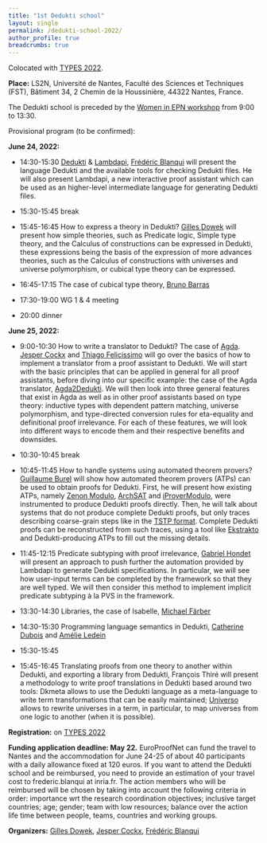 ```yaml
---
title: "1st Dedukti school"
layout: single
permalink: /dedukti-school-2022/
author_profile: true
breadcrumbs: true
---
```


Colocated with [TYPES 2022](https://types22.inria.fr/).

**Place:** LS2N, Université de Nantes, Faculté des Sciences et Techniques (FST), Bâtiment 34, 2 Chemin de la Houssinière, 44322 Nantes, France.

The Dedukti school is preceded by the [Women in EPN workshop](../women-epn-2022) from 9:00 to 13:30.

Provisional program (to be confirmed):

**June 24, 2022:**

- 14:30-15:30 [Dedukti](https://deducteam.github.io/) & [Lambdapi](https://github.com/Deducteam/lambdapi), [Frédéric Blanqui](https://blanqui.gitlabpages.inria.fr/) will present the language Dedukti and the available tools for checking Dedukti files. He will also present Lambdapi, a new interactive proof assistant which can be used as an higher-level intermediate language for generating Dedukti files.

- 15:30-15:45 break

- 15:45-16:45 How to express a theory in Dedukti? [Gilles Dowek](http://www.lsv.fr/~dowek/) will present how simple theories, such as Predicate logic, Simple type theory, and the Calculus of constructions can be expressed in Dedukti, these expressions being the basis of the expression of more advances theories, such as the Calculus of constructions with universes and universe polymorphism, or cubical type theory can be expressed.

- 16:45-17:15 The case of cubical type theory, [Bruno Barras](http://www.lix.polytechnique.fr/~barras/)

- 17:30-19:00 WG 1 & 4 meeting

- 20:00 dinner

**June 25, 2022:**

- 9:00-10:30 How to write a translator to Dedukti? The case of [Agda](https://github.com/Deducteam/Agda2Dedukti). [Jesper Cockx](https://jesper.sikanda.be/) and [Thiago Felicissimo](https://lmf.cnrs.fr/Perso/ThiagoFelicissimo) will go over the basics of how to implement a translator from a proof assistant to Dedukti. We will start with the basic principles that can be applied in general for all proof assistants, before diving into our specific example: the case of the Agda translator, [Agda2Dedukti](https://github.com/Deducteam/Agda2Dedukti). We will then look into three general features that exist in Agda as well as in other proof assistants based on type theory: inductive types with dependent pattern matching, universe polymorphism, and type-directed conversion rules for eta-equality and definitional proof irrelevance. For each of these features, we will look into different ways to encode them and their respective benefits and downsides.


- 10:30-10:45 break

- 10:45-11:45 How to handle systems using automated theorem provers? [Guillaume Burel](http://web4.ensiie.fr/~guillaume.burel/) will show how automated theorem provers (ATPs) can be used to obtain proofs for Dedukti. First, he will present how existing ATPs, namely [Zenon Modulo](https://github.com/Deducteam/zenon_modulo), [ArchSAT](https://github.com/Gbury/archsat) and [iProverModulo](https://github.com/gburel/iProverModulo), were instrumented to produce Dedukti proofs directly. Then, he will talk about systems that do not produce complete Dedukti proofs, but only traces describing coarse-grain steps like in the [TSTP format](http://www.tptp.org/TSTP/). Complete Dedukti proofs can be reconstructed from such traces, using a tool like [Ekstrakto](https://github.com/Deducteam/ekstrakto) and Dedukti-producing ATPs to fill out the missing details. 

- 11:45-12:15 Predicate subtyping with proof irrelevance, [Gabriel Hondet](http://www.lsv.fr/~hondet/) will present an approach to push further the automation
provided by Lambdapi to generate Dedukti specifications. In particular,
we will see how user-input terms can be completed by the framework so
that they are well typed. We will then consider this method to implement
implicit predicate subtyping à la PVS in the framework.

- 13:30-14:30 Libraries, the case of Isabelle, [Michael Färber](http://cl-informatik.uibk.ac.at/users/mfaerber/)

- 14:30-15:30 Programming language semantics in Dedukti, [Catherine Dubois](http://web4.ensiie.fr/~dubois/) and [Amélie Ledein](http://www.lsv.fr/~ledein/)

- 15:30-15:45

- 15:45-16:45 Translating proofs from one theory to another within Dedukti, and exporting a library from Dedukti, François Thiré will present a methodology to write proof translations in Dedukti based around two tools: Dkmeta allows to use the Dedukti language as a meta-language to write term transformations that can be easily maintained; [Universo](https://github.com/Deducteam/universo) allows to rewrite universes in a term, in particular, to map universes from one logic to another (when it is possible).

**Registration:** on [TYPES 2022](https://types22.inria.fr/)

**Funding application deadline: May 22.**
EuroProofNet can fund the travel to Nantes and the accommodation for
June 24-25 of about 40 participants with a daily allowance fixed at
120 euros. If you want to attend the Dedukti school and be reimbursed,
you need to provide an estimation of your travel cost to
frederic.blanqui at inria.fr. The action members who
will be reimbursed will be chosen by taking into account the following
criteria in order: importance wrt the research coordination
objectives; inclusive target countries; age; gender; team with low
resources; balance over the action life time between people, teams,
countries and working groups.

**Organizers:** [Gilles Dowek](http://lsv.fr/~dowek/), [Jesper Cockx](https://jesper.sikanda.be/), [Frédéric Blanqui](https://blanqui.gitlabpages.inria.fr/)
